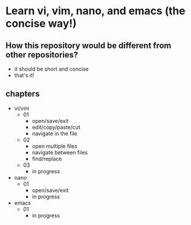 # Learn vi, vim, nano, and emacs (the concise way!)

## How this repository would be different from other repositories?
- it should be short and concise
- that's it!

## chapters
- vi/vim
  - 01
    - open/save/exit
    - edit/copy/paste/cut
    - navigate in the file
  - 02
    - open multiple files
    - navigate between files
    - find/replace
  - 03
    - in progress
- nano
  - 01
    - open/save/exit
    - in progress
- emacs
  - 01
    - in progress
